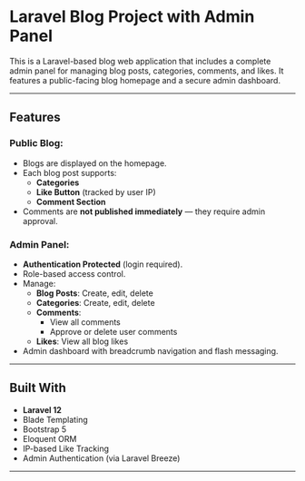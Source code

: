 # Laravel Blog Project with Admin Panel

This is a Laravel-based blog web application that includes a complete admin panel for managing blog posts, categories, comments, and likes. It features a public-facing blog homepage and a secure admin dashboard.

---

##  Features

###  Public Blog:
- Blogs are displayed on the homepage.
- Each blog post supports:
  - **Categories**
  - **Like Button** (tracked by user IP)
  - **Comment Section**
- Comments are **not published immediately** — they require admin approval.

###  Admin Panel:
- **Authentication Protected** (login required).
-  Role-based access control.
- Manage:
  - **Blog Posts**: Create, edit, delete
  - **Categories**: Create, edit, delete
  - **Comments**:
    - View all comments
    - Approve or delete user comments
  - **Likes**: View all blog likes
- Admin dashboard with breadcrumb navigation and flash messaging.

---

##  Built With

- **Laravel 12**
- Blade Templating
- Bootstrap 5
- Eloquent ORM
- IP-based Like Tracking
- Admin Authentication (via Laravel Breeze)

---

